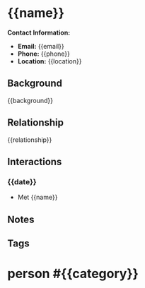 # {{name}}

**Contact Information:**

- **Email:** {{email}}
- **Phone:** {{phone}}
- **Location:** {{location}}

## Background

{{background}}

## Relationship

{{relationship}}

## Interactions

### {{date}}

- Met {{name}}

## Notes

## Tags

# person #{{category}}
